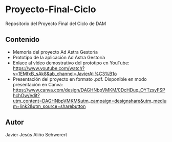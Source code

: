 # Proyecto-Final-Ciclo
Repositorio del Proyecto Final del Ciclo de DAM

## Contenido 
- Memoria del proyecto Ad Astra Gestoría 
- Prototipo de la aplicación Ad Astra Gestoría
- Enlace al vídeo demostrativo del prototipo en YouTube: https://www.youtube.com/watch?v=1EMfxB_sAk8&ab_channel=JavierAli%C3%B1o
- Presentación del proyecto en formato .pdf. Disponible en modo presentación en Canva: https://www.canva.com/design/DAGHNbpVMKM/0DcHDuq_OYTzsyFSPhchOw/edit?utm_content=DAGHNbpVMKM&utm_campaign=designshare&utm_medium=link2&utm_source=sharebutton 

## Autor
Javier Jesús Aliño Sehwerert
